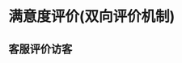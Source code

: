 <!--
 * @Author: jackning 270580156@qq.com
 * @Date: 2025-02-10 14:36:58
 * @LastEditors: jackning 270580156@qq.com
 * @LastEditTime: 2025-02-10 14:37:05
 * @Description: bytedesk.com https://github.com/Bytedesk/bytedesk
 *   Please be aware of the BSL license restrictions before installing Bytedesk IM – 
 *  selling, reselling, or hosting Bytedesk IM as a service is a breach of the terms and automatically terminates your rights under the license. 
 *  Business Source License 1.1: https://github.com/Bytedesk/bytedesk/blob/main/LICENSE 
 *  contact: 270580156@qq.com 
 * 
 * Copyright (c) 2025 by bytedesk.com, All Rights Reserved. 
-->
# 满意度评价(双向评价机制)

## 客服评价访客
